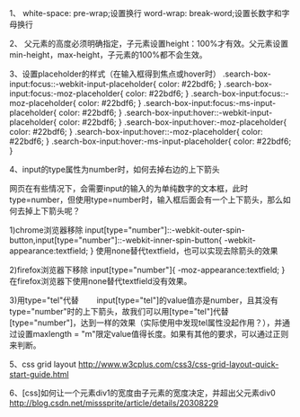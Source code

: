 1、
white-space: pre-wrap;设置换行
    word-wrap: break-word;设置长数字和字母换行

2、
父元素的高度必须明确指定，子元素设置height：100%才有效。父元素设置min-height，max-height，子元素的100%都不会生效。

3、设置placeholder的样式（在输入框得到焦点或hover时）
.search-box-input:focus::-webkit-input-placeholder{
    color: #22bdf6;
}
.search-box-input:focus:-moz-placeholder{
    color: #22bdf6;
}
.search-box-input:focus::-moz-placeholder{
    color: #22bdf6;
}
.search-box-input:focus:-ms-input-placeholder{
    color: #22bdf6;
}
.search-box-input:hover::-webkit-input-placeholder{
    color: #22bdf6;
}
.search-box-input:hover:-moz-placeholder{
    color: #22bdf6;
}
.search-box-input:hover::-moz-placeholder{
    color: #22bdf6;
}
.search-box-input:hover:-ms-input-placeholder{
    color: #22bdf6;
}


4、input的type属性为number时，如何去掉右边的上下箭头

网页在有些情况下，会需要input的输入的为单纯数字的文本框，此时type=number，但使用type=number时，输入框后面会有一个上下箭头，那么如何去掉上下箭头呢？

1)chrome浏览器移除
input[type="number"]::-webkit-outer-spin-button,input[type="number"]::-webkit-inner-spin-button{
        -webkit-appearance:textfield;
}
使用none替代textfield，也可以实现去除箭头的效果

2)firefox浏览器下移除
input[type="number"]{
        -moz-appearance:textfield;
}
 在firefox浏览器下使用none替代textfield没有效果。

3)用type="tel"代替
　　input[type="tel"]的value值亦是number，且其没有type="number"时的上下箭头，故我们可以用[type="tel"]代替[type="number"]，达到一样的效果（实际使用中发现tel属性没起作用？），并通过设置maxlength = "m"限定value值得长度。如果有其他的要求，可以通过正则来判断。


5、css grid layout
http://www.w3cplus.com/css3/css-grid-layout-quick-start-guide.html

6、[css]如何让一个元素div1的宽度由子元素的宽度决定，并超出父元素div0
http://blog.csdn.net/misssprite/article/details/20308229
